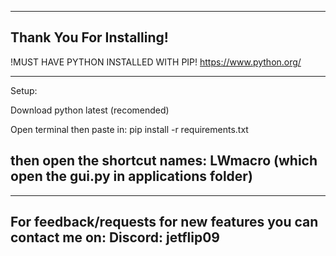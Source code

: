 -----------------------------------
Thank You For Installing!
-----------------------------------
!MUST HAVE PYTHON INSTALLED WITH PIP!
https://www.python.org/

-----------------------------------
Setup:

Download python latest (recomended)

Open terminal then paste in:
pip install -r requirements.txt

then open the shortcut names: LWmacro (which open the gui.py in applications folder)
-----------------------------------

-----------------------------------
For feedback/requests for new features you can contact me on:
Discord: jetflip09
-----------------------------------